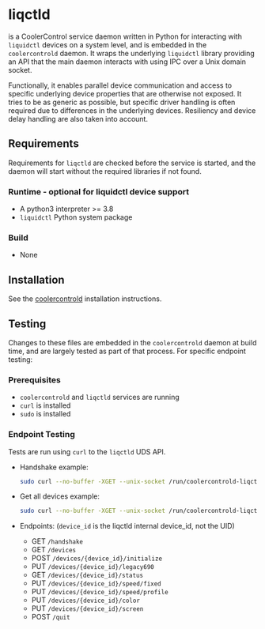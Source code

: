 # liqctld

is a CoolerControl service daemon written in Python for interacting with `liquidctl` devices on a
system level, and is embedded in the `coolercontrold` daemon. It wraps the underlying `liquidctl`
library providing an API that the main daemon interacts with using IPC over a Unix domain socket.

Functionally, it enables parallel device communication and access to specific underlying device
properties that are otherwise not exposed. It tries to be as generic as possible, but specific
driver handling is often required due to differences in the underlying devices. Resiliency and
device delay handling are also taken into account.

## Requirements

Requirements for `liqctld` are checked before the service is started, and the daemon will start
without the required libraries if not found.

### Runtime - optional for liquidctl device support

- A python3 interpreter >= 3.8
- `liquidctl` Python system package

### Build

- None

## Installation

See the [coolercontrold](../../README.md) installation instructions.

## Testing

Changes to these files are embedded in the `coolercontrold` daemon at build time, and are largely
tested as part of that process. For specific endpoint testing:

### Prerequisites

- `coolercontrold` and `liqctld` services are running
- `curl` is installed
- `sudo` is installed

### Endpoint Testing

Tests are run using `curl` to the `liqctld` UDS API.

- Handshake example:

  ```bash
  sudo curl --no-buffer -XGET --unix-socket /run/coolercontrold-liqctld.sock http://localhost/handshake
  ```

- Get all devices example:

  ```bash
  sudo curl --no-buffer -XGET --unix-socket /run/coolercontrold-liqctld.sock http://localhost/devices
  ```

- Endpoints: (`device_id` is the liqctld internal device_id, not the UID)
  - GET `/handshake`
  - GET `/devices`
  - POST `/devices/{device_id}/initialize`
  - PUT `/devices/{device_id}/legacy690`
  - GET `/devices/{device_id}/status`
  - PUT `/devices/{device_id}/speed/fixed`
  - PUT `/devices/{device_id}/speed/profile`
  - PUT `/devices/{device_id}/color`
  - PUT `/devices/{device_id}/screen`
  - POST `/quit`
